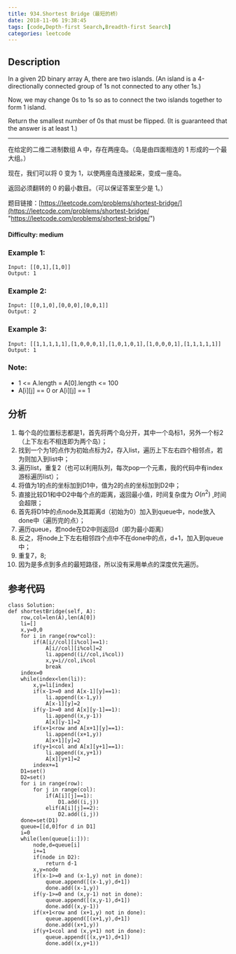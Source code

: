 ```yaml
---
title: 934.Shortest Bridge（最短的桥）
date: 2018-11-06 19:38:45
tags: [code,Depth-first Search,Breadth-first Search]
categories: leetcode
---
```

## Description

In a given 2D binary array A, there are two islands.  (An island is a 4-directionally connected group of 1s not connected to any other 1s.)

Now, we may change 0s to 1s so as to connect the two islands together to form 1 island.

Return the smallest number of 0s that must be flipped.  (It is guaranteed that the answer is at least 1.)

---

在给定的二维二进制数组 A 中，存在两座岛。（岛是由四面相连的 1 形成的一个最大组。）

现在，我们可以将 0 变为 1，以使两座岛连接起来，变成一座岛。

返回必须翻转的 0 的最小数目。（可以保证答案至少是 1。）

题目链接：[https://leetcode.com/problems/shortest-bridge/](https://leetcode.com/problems/shortest-bridge/ "https://leetcode.com/problems/shortest-bridge/")

#### Difficulty: medium

<!-- more -->

### Example 1:

	Input: [[0,1],[1,0]]
	Output: 1
### Example 2:

	Input: [[0,1,0],[0,0,0],[0,0,1]]
	Output: 2
	
### Example 3:

	Input: [[1,1,1,1,1],[1,0,0,0,1],[1,0,1,0,1],[1,0,0,0,1],[1,1,1,1,1]]
	Output: 1

### Note:

- 1 <= A.length = A[0].length <= 100
- A[i][j] == 0 or A[i][j] == 1

## 分析

1. 每个岛的位置标志都是1，首先将两个岛分开，其中一个岛标1，另外一个标2（上下左右不相连即为两个岛）；
2. 找到一个为1的点作为初始点标为2，存入list，遍历上下左右四个相邻点，若为则加入到list中；
3. 遍历list，重复2（也可以利用队列，每次pop一个元素，我的代码中有index游标遍历list）；
4. 将值为1的点的坐标加到D1中，值为2的点的坐标加到D2中；
5. 直接比较D1和中D2中每个点的距离，返回最小值，时间复杂度为 $O(n^2)$ ,时间会超限；
6. 首先将D1中的点node及其距离d（初始为0）加入到queue中，node放入done中（遍历完的点）；
7. 遍历queue，若node在D2中则返回d（即为最小距离）
8. 反之，将node上下左右相邻四个点中不在done中的点，d+1，加入到queue中；
9. 重复7，8;
10. 因为是多点到多点的最短路径，所以没有采用单点的深度优先遍历。

## 参考代码
	
	class Solution:
    def shortestBridge(self, A):
        row,col=len(A),len(A[0])
        li=[]
        x,y=0,0
        for i in range(row*col):
            if(A[i//col][i%col]==1):
                A[i//col][i%col]=2
                li.append((i//col,i%col))
                x,y=i//col,i%col
                break
        index=0
        while(index<len(li)):
            x,y=li[index]
            if(x-1>=0 and A[x-1][y]==1):
                li.append((x-1,y))
                A[x-1][y]=2
            if(y-1>=0 and A[x][y-1]==1):
                li.append((x,y-1))
                A[x][y-1]=2
            if(x+1<row and A[x+1][y]==1):
                li.append((x+1,y))
                A[x+1][y]=2
            if(y+1<col and A[x][y+1]==1):
                li.append((x,y+1))
                A[x][y+1]=2
            index+=1
        D1=set()
        D2=set()
        for i in range(row):
            for j in range(col):
                if(A[i][j]==1):
                    D1.add((i,j))
                elif(A[i][j]==2):
                    D2.add((i,j))
        done=set(D1)
        queue=[[d,0]for d in D1]
        i=0
        while(len(queue[i:])):
            node,d=queue[i]
            i+=1
            if(node in D2):
                return d-1
            x,y=node
            if(x-1>=0 and (x-1,y) not in done):
                queue.append([(x-1,y),d+1])
                done.add((x-1,y))
            if(y-1>=0 and (x,y-1) not in done):
                queue.append([(x,y-1),d+1])
                done.add((x,y-1))
            if(x+1<row and (x+1,y) not in done):
                queue.append([(x+1,y),d+1])
                done.add((x+1,y))
            if(y+1<col and (x,y+1) not in done):
                queue.append([(x,y+1),d+1])
                done.add((x,y+1))